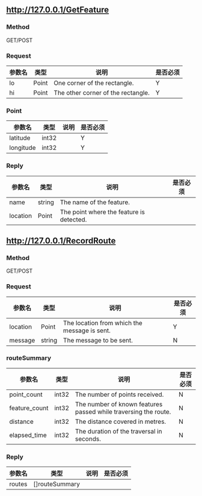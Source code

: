 ## http://127.0.0.1/GetFeature



### Method

GET/POST

### Request

| 参数名 | 类型  |                说明                 | 是否必须 |
|--------|-------|-------------------------------------|----------|
| lo     | Point |  One corner of the rectangle.       | Y        |
| hi     | Point |  The other corner of the rectangle. | Y        |


### Point
|  参数名   | 类型  | 说明 | 是否必须 |
|-----------|-------|------|----------|
| latitude  | int32 |      | Y        |
| longitude | int32 |      | Y        |



### Reply

|  参数名  |  类型  |                   说明                    | 是否必须 |
|----------|--------|-------------------------------------------|----------|
| name     | string |  The name of the feature.                 |          |
| location | Point  |  The point where the feature is detected. |          |

## http://127.0.0.1/RecordRoute



### Method

GET/POST

### Request

|  参数名  |  类型  |                     说明                      | 是否必须 |
|----------|--------|-----------------------------------------------|----------|
| location | Point  |  The location from which the message is sent. | Y        |
| message  | string |  The message to be sent.                      | N        |


### routeSummary
|    参数名     | 类型  |                               说明                               | 是否必须 |
|---------------|-------|------------------------------------------------------------------|----------|
| point_count   | int32 |  The number of points received.                                  | N        |
| feature_count | int32 |  The number of known features passed while traversing the route. | N        |
| distance      | int32 |  The distance covered in metres.                                 | N        |
| elapsed_time  | int32 |  The duration of the traversal in seconds.                       | N        |



### Reply

| 参数名 |      类型      | 说明 | 是否必须 |
|--------|----------------|------|----------|
| routes | []routeSummary |      |          |

